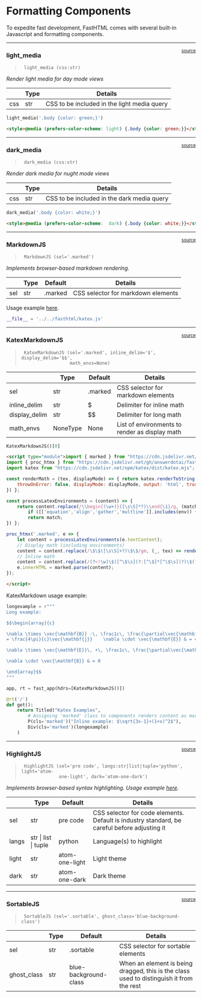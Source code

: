 # Formatting Components


<!-- WARNING: THIS FILE WAS AUTOGENERATED! DO NOT EDIT! -->

To expedite fast development, FastHTML comes with several built-in
Javascript and formatting components.

------------------------------------------------------------------------

<a
href="https://github.com/AnswerDotAI/fasthtml/blob/main/fasthtml/js.py#L13"
target="_blank" style="float:right; font-size:smaller">source</a>

### light_media

>      light_media (css:str)

*Render light media for day mode views*

|     | **Type** | **Details**                                 |
|-----|----------|---------------------------------------------|
| css | str      | CSS to be included in the light media query |

``` python
light_media('.body {color: green;}')
```

``` html
<style>@media (prefers-color-scheme: light) {.body {color: green;}}</style>
```

------------------------------------------------------------------------

<a
href="https://github.com/AnswerDotAI/fasthtml/blob/main/fasthtml/js.py#L20"
target="_blank" style="float:right; font-size:smaller">source</a>

### dark_media

>      dark_media (css:str)

*Render dark media for nught mode views*

|     | **Type** | **Details**                                |
|-----|----------|--------------------------------------------|
| css | str      | CSS to be included in the dark media query |

``` python
dark_media('.body {color: white;}')
```

``` html
<style>@media (prefers-color-scheme:  dark) {.body {color: white;}}</style>
```

------------------------------------------------------------------------

<a
href="https://github.com/AnswerDotAI/fasthtml/blob/main/fasthtml/js.py#L33"
target="_blank" style="float:right; font-size:smaller">source</a>

### MarkdownJS

>      MarkdownJS (sel='.marked')

*Implements browser-based markdown rendering.*

|     | **Type** | **Default** | **Details**                        |
|-----|----------|-------------|------------------------------------|
| sel | str      | .marked     | CSS selector for markdown elements |

Usage example
[here](../tutorials/quickstart_for_web_devs.html#rendering-markdown).

``` python
__file__ = '../../fasthtml/katex.js'
```

------------------------------------------------------------------------

<a
href="https://github.com/AnswerDotAI/fasthtml/blob/main/fasthtml/js.py#L41"
target="_blank" style="float:right; font-size:smaller">source</a>

### KatexMarkdownJS

>      KatexMarkdownJS (sel='.marked', inline_delim='$', display_delim='$$',
>                       math_envs=None)

|               | **Type** | **Default** | **Details**                                    |
|---------------|----------|-------------|------------------------------------------------|
| sel           | str      | .marked     | CSS selector for markdown elements             |
| inline_delim  | str      | \$          | Delimiter for inline math                      |
| display_delim | str      | \$\$        | Delimiter for long math                        |
| math_envs     | NoneType | None        | List of environments to render as display math |

``` python
KatexMarkdownJS()[0]
```

``` html
<script type="module">import { marked } from "https://cdn.jsdelivr.net/npm/marked/lib/marked.esm.js";
import { proc_htmx } from "https://cdn.jsdelivr.net/gh/answerdotai/fasthtml-js/fasthtml.js";
import katex from "https://cdn.jsdelivr.net/npm/katex/dist/katex.mjs";

const renderMath = (tex, displayMode) => { return katex.renderToString(tex, {
    throwOnError: false, displayMode: displayMode, output: 'html', trust: true
}) };

const processLatexEnvironments = (content) => {
    return content.replace(/\\begin{(\w+)}([\s\S]*?)\\end{\1}/g, (match, env, innerContent) => {
        if ([['equation','align','gather','multline']].includes(env)) { return `\$\$${match}\$\$`; }
        return match;
}) };

proc_htmx('.marked', e => {
    let content = processLatexEnvironments(e.textContent);
    // Display math (including environments)
    content = content.replace(/\$\$([\s\S]+?)\$\$/gm, (_, tex) => renderMath(tex.trim(), true));
    // Inline math
    content = content.replace(/(?<!\w)\$([^\$\s](?:[^\$]*[^\$\s])?)\$(?!\w)/g, (_, tex) => renderMath(tex.trim(), false));
    e.innerHTML = marked.parse(content);
});

</script>
```

KatexMarkdown usage example:

``` python
longexample = r"""
Long example:

$$\begin{array}{c}

\nabla \times \vec{\mathbf{B}} -\, \frac1c\, \frac{\partial\vec{\mathbf{E}}}{\partial t} &
= \frac{4\pi}{c}\vec{\mathbf{j}}    \nabla \cdot \vec{\mathbf{E}} & = 4 \pi \rho \\

\nabla \times \vec{\mathbf{E}}\, +\, \frac1c\, \frac{\partial\vec{\mathbf{B}}}{\partial t} & = \vec{\mathbf{0}} \\

\nabla \cdot \vec{\mathbf{B}} & = 0

\end{array}$$
"""

app, rt = fast_app(hdrs=[KatexMarkdownJS()])

@rt('/')
def get():
    return Titled("Katex Examples", 
        # Assigning 'marked' class to components renders content as markdown
        P(cls='marked')("Inline example: $\sqrt{3x-1}+(1+x)^2$"),
        Div(cls='marked')(longexample)
    )
```

------------------------------------------------------------------------

<a
href="https://github.com/AnswerDotAI/fasthtml/blob/main/fasthtml/js.py#L56"
target="_blank" style="float:right; font-size:smaller">source</a>

### HighlightJS

>      HighlightJS (sel='pre code', langs:str|list|tuple='python', light='atom-
>                   one-light', dark='atom-one-dark')

*Implements browser-based syntax highlighting. Usage example
[here](../tutorials/quickstart_for_web_devs.html#code-highlighting).*

|       | **Type**             | **Default**    | **Details**                                                                                  |
|-------|----------------------|----------------|----------------------------------------------------------------------------------------------|
| sel   | str                  | pre code       | CSS selector for code elements. Default is industry standard, be careful before adjusting it |
| langs | str \| list \| tuple | python         | Language(s) to highlight                                                                     |
| light | str                  | atom-one-light | Light theme                                                                                  |
| dark  | str                  | atom-one-dark  | Dark theme                                                                                   |

------------------------------------------------------------------------

<a
href="https://github.com/AnswerDotAI/fasthtml/blob/main/fasthtml/js.py#L80"
target="_blank" style="float:right; font-size:smaller">source</a>

### SortableJS

>      SortableJS (sel='.sortable', ghost_class='blue-background-class')

|             | **Type** | **Default**           | **Details**                                                                              |
|-------------|----------|-----------------------|------------------------------------------------------------------------------------------|
| sel         | str      | .sortable             | CSS selector for sortable elements                                                       |
| ghost_class | str      | blue-background-class | When an element is being dragged, this is the class used to distinguish it from the rest |
